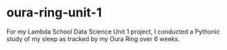 # oura-ring-unit-1
For my Lambda School Data Science Unit 1 project, I conducted a Pythonic study of my sleep as tracked by my Oura Ring over 6 weeks.
